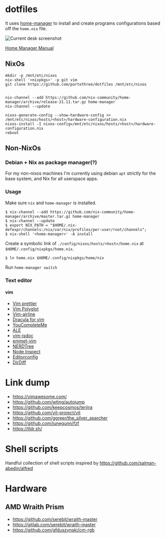 # dotfiles

It uses [home-manager](https://github.com/nix-community/home-manager) to install and create programs configurations based off the `home.nix` file.

![Current desk screenshot](https://i.imgur.com/ti2LDBF.png)

[Home Manager Manual](https://nix-community.github.io/home-manager/)

## NixOs

```
mkdir -p /mnt/etc/nixos
nix-shell '<nixpkgs>' -p git vim
git clone https://github.com/portothree/dotfiles /mnt/etc/nixos


nix-channel --add https://github.com/nix-community/home-manager/archive/release-21.11.tar.gz home-manager
nix-channel --update

nixos-generate-config --show-hardware-config >> /mnt/etc/nixos/hosts/<host>/hardware-configuration.nix
nixos-install -I nixos-config=/mnt/etc/nixos/hosts/<host>/hardware-configuration.nix
reboot
```

## Non-NixOs

### Debian + Nix as package manager(?)

For my non-nixos machines I'm currently using debian `apt` strictly for the base system, and Nix for all userspace apps.

### Usage

Make sure `nix` and `home-manager` is installed.

```
$ nix-channel --add https://github.com/nix-community/home-manager/archive/master.tar.gz home-manager
$ nix-channel --update
$ export NIX_PATH = "$HOME/.nix-defexpr/channels:/nix/var/nix/profiles/per-user/root/channels";
$ nix-shell '<home-manager>' -A install
```

Create a symbolic link of `./config/nixos/hosts/<host>/home.nix` at `$HOME/.config/nixpkgs/home.nix`.

```
$ ln home.nix $HOME/.config/nixpkgs/home/nix
```

Run `home-manager switch`

### Text editor

#### vim

-   [Vim prettier](https://github.com/prettier/vim-prettier)
-   [Vim Polyglot](https://github.com/sheerun/vim-polyglot)
-   [Vim-airline](https://github.com/vim-airline/vim-airline)
-   [Dracula for vim](https://github.com/dracula/vim)
-   [YouCompleteMe](https://github.com/ycm-core/YouCompleteMe)
-   [ALE](https://github.com/dense-analysis/ale)
-   [vim-jsdoc](https://github.com/heavenshell/vim-jsdoc)
-   [emmet-vim](https://github.com/mattn/emmet-vim)
-   [NERDTree](https://github.com/preservim/nerdtree)
-   [Node Inspect](https://github.com/eliba2/vim-node-inspect)
-   [Editorconfig](https://github.com/editorconfig/editorconfig-vim)
-   [DirDiff](https://github.com/will133/vim-dirdiff)


# Link dump

-   https://vimawesome.com/
-   https://github.com/wting/autojump
-   https://github.com/keepcosmos/terjira
-   https://github.com/vit-project/vit
-   https://github.com/ggreer/the_silver_searcher
-   https://github.com/junegunn/fzf
-   https://tldr.sh/

# Shell scripts

Handful collection of shell scripts inspired by https://github.com/salman-abedin/alfred

# Hardware

## AMD Wraith Prism
- https://github.com/serebit/wraith-master
- https://gitlab.com/serebit/wraith-master
- https://github.com/gfduszynski/cm-rgb
